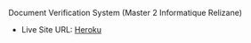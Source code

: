 Document Verification System (Master 2 Informatique Relizane)
- Live Site URL: [Heroku](https://project-m2-certifier.herokuapp.com/) 
